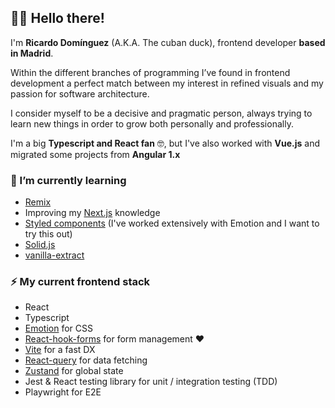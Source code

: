 ## 👋🏼 Hello there!
I'm **Ricardo Domínguez** (A.K.A. The cuban duck), frontend developer **based in Madrid**.

Within the different branches of programming I’ve found in frontend development a perfect
match between my interest in refined visuals and my passion for software architecture.

I consider myself to be a decisive and pragmatic person, always trying to learn new things in
order to grow both personally and professionally.

I'm a big **Typescript and React fan** 🤓, but I've also worked with **Vue.js** and migrated some projects from **Angular 1.x**

### 🌱 I’m currently learning
- [Remix](https://remix.run/)
- Improving my [Next.js](https://nextjs.org/) knowledge
- [Styled components](https://styled-components.com/) (I've worked extensively with Emotion and I want to try this out)
- [Solid.js](https://www.solidjs.com/)
- [vanilla-extract](https://vanilla-extract.style/)

### ⚡ My current frontend stack
- React
- Typescript
- [Emotion](https://emotion.sh/docs/introduction) for CSS
- [React-hook-forms](https://react-hook-form.com/) for form management ❤️
- [Vite](https://vitejs.dev/) for a fast DX
- [React-query](https://react-query.tanstack.com/) for data fetching
- [Zustand](https://github.com/pmndrs/zustand) for global state
- Jest & React testing library for unit / integration testing (TDD)
- Playwright for E2E

<!--
**cubanducko/cubanducko** is a ✨ _special_ ✨ repository because its `README.md` (this file) appears on your GitHub profile.

Here are some ideas to get you started:

- 🔭 I’m currently working on ...
- 🌱 I’m currently learning ...
- 👯 I’m looking to collaborate on ...
- 🤔 I’m looking for help with ...
- 💬 Ask me about ...
- 📫 How to reach me: ...
- 😄 Pronouns: ...
- ⚡ Fun fact: ...
-->
